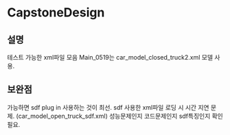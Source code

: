# CapstoneDesign

## 설명
테스트 가능한 xml파일 모음
Main_0519는 car_model_closed_truck2.xml 모델 사용.

## 보완점
가능하면 sdf plug in 사용하는 것이 최선.
sdf 사용한 xml파일 로딩 시 시간 지연 문제. (car_model_open_truck_sdf.xml)
성능문제인지 코드문제인지 sdf특징인지 확인 필요.